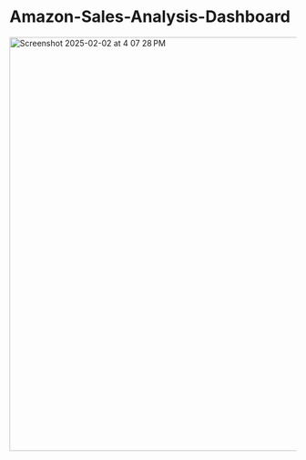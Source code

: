 # Amazon-Sales-Analysis-Dashboard

<img width="727" alt="Screenshot 2025-02-02 at 4 07 28 PM" src="https://github.com/user-attachments/assets/b507d1f1-c223-47b5-8309-ae668ab043a5" />
